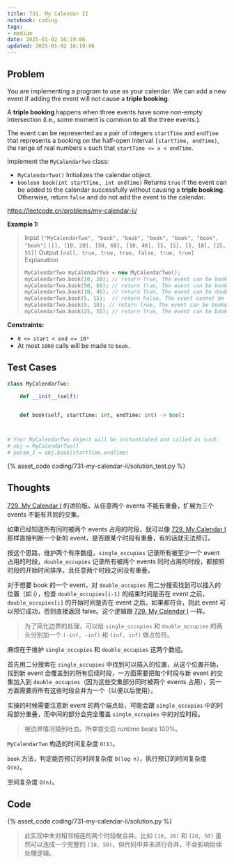 ```yaml
---
title: 731. My Calendar II
notebook: coding
tags:
- medium
date: 2025-01-02 16:19:06
updated: 2025-01-02 16:19:06
---
```

## Problem

You are implementing a program to use as your calendar. We can add a new event if adding the event will not cause a **triple booking**.

A **triple booking** happens when three events have some non-empty intersection (i.e., some moment is common to all the three events.).

The event can be represented as a pair of integers `startTime` and `endTime` that represents a booking on the half-open interval `[startTime, endTime)`, the range of real numbers `x` such that `startTime <= x < endTime`.

Implement the `MyCalendarTwo` class:

- `MyCalendarTwo()` Initializes the calendar object.
- `boolean book(int startTime, int endTime)` Returns `true` if the event can be added to the calendar successfully without causing a **triple booking**. Otherwise, return `false` and do not add the event to the calendar.

<https://leetcode.cn/problems/my-calendar-ii/>

**Example 1:**

> Input
> `["MyCalendarTwo", "book", "book", "book", "book", "book", "book"]`
> `[[], [10, 20], [50, 60], [10, 40], [5, 15], [5, 10], [25, 55]]`
> Output
> `[null, true, true, true, false, true, true]`
> Explanation
>
> ``` c++
> MyCalendarTwo myCalendarTwo = new MyCalendarTwo();
> myCalendarTwo.book(10, 20); // return True, The event can be booked.
> myCalendarTwo.book(50, 60); // return True, The event can be booked.
> myCalendarTwo.book(10, 40); // return True, The event can be double booked.
> myCalendarTwo.book(5, 15);  // return False, The event cannot be booked, because it would result in a triple booking.
> myCalendarTwo.book(5, 10); // return True, The event can be booked, as it does not use time 10 which is already double booked.
> myCalendarTwo.book(25, 55); // return True, The event can be booked, as the time in [25, 40) will be double booked with the third event, the time [40, 50) will be single booked, and the time [50, 55) will be double booked with the second event.
> ```

**Constraints:**

- `0 <= start < end <= 10⁹`
- At most `1000` calls will be made to `book`.

## Test Cases

``` python
class MyCalendarTwo:

    def __init__(self):


    def book(self, startTime: int, endTime: int) -> bool:



# Your MyCalendarTwo object will be instantiated and called as such:
# obj = MyCalendarTwo()
# param_1 = obj.book(startTime,endTime)
```

{% asset_code coding/731-my-calendar-ii/solution_test.py %}

## Thoughts

[729. My Calendar I](729-my-calendar-i) 的进阶版，从任意两个 events 不能有重叠，扩展为三个 events 不能有共同的交集。

如果已经知道所有同时被两个 events 占用的时段，就可以像 [729. My Calendar I](729-my-calendar-i) 那样直接判断一个新的 event，是否跟某个时段有重叠，有的话就无法预订。

按这个思路，维护两个有序数组，`single_occupies` 记录所有被至少一个 event 占用的时段，`double_occupies` 记录所有被两个 events 同时占用的时段，都按照时段的开始时间排序，且任意两个时段之间没有重叠。

对于想要 book 的一个 event，对 `double_occupies` 用二分搜索找到可以插入的位置（如 i），检查 `double_occupies[i-1]` 的结束时间是否在 event 之前，`double_occupies[i]` 的开始时间是否在 event 之后。如果都符合，则此 event 可以预订成功，否则直接返回 false。这个逻辑跟 [729. My Calendar I](729-my-calendar-i) 一样。

> 为了简化边界的处理，可以给 `single_occupies` 和 `double_occupies` 的两头分别加一个 `(-inf, -inf)` 和 `(inf, inf)` 做占位符。

麻烦在于维护 `single_occupies` 和 `double_occupies` 这两个数组。

首先用二分搜索在 `single_occupies` 中找到可以插入的位置，从这个位置开始，找到新 event 会覆盖到的所有后续时段，一方面需要把每个时段与新 event 的交集加入到 `double_occupies`（因为这些交集部分同时被两个 events 占用），另一方面需要将所有这些时段合并为一个（以便以后使用）。

实操的时候需要注意新 event 的两个端点处，可能会跟 `single_occupies` 中的时段部分重叠，而中间的部分会完全覆盖 `single_occupies` 中的对应时段。

> 被边界情况搞到吐血。所幸提交后 runtime beats 100%。

`MyCalendarTwo` 构造的时间复杂度 `O(1)`。

`book` 方法，判定能否预订的时间复杂度 `O(log n)`，执行预订的时间复杂度 `O(n)`。

空间复杂度 `O(n)`。

## Code

{% asset_code coding/731-my-calendar-ii/solution.py %}

> 此实现中未对相邻相连的两个时段做合并。比如 `[10, 20)` 和 `[20, 50)` 虽然可以连成一个完整的 `[10, 50)`，但代码中并未进行合并，不会影响后续处理逻辑。
